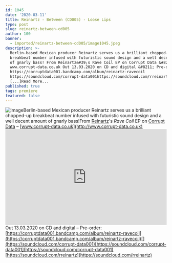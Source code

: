 ```yaml
---
id: 1045
date: '2020-03-11'
title: Reinartz - Between (CD005) - Loose Lips
type: post
slug: reinartz-between-cd005
author: 100
banner:
  - imported/reinartz-between-cd005/image1045.jpeg
description: >-
  Berlin-based Mexican producer Reinartz serves us a brilliant chopped-up
  breakbeat number infused with futuristic sound design and a well decent amount
  of gnarly bass! From Reinartz&#39;s Rave Coil EP on Corrupt Data &#8211;
  www.corrupt-data.co.uk Out 13.03.2020 on CD and digital &#8211; Pre-order:
  https://corruptdata001.bandcamp.com/album/reinartz-ravecoil
  https://soundcloud.com/corrupt-data001https://soundcloud.com/rreinartz
  [...]Read More...
published: true
tags: premiere
featured: false
---
```

![image](../imported/reinartz-between-cd005/image1045.jpeg)Berlin-based Mexican producer Reinartz serves us a brilliant chopped-up breakbeat number infused with futuristic sound design and a well decent amount of gnarly bass!From [Reinartz](https://soundcloud.com/rreinartz)'s _Rave Coil_ EP on [Corrupt Data](https://corruptdata001.bandcamp.com) – [www.corrupt-data.co.uk](http://www.corrupt-data.co.uk)<iframe width='100%' height='300' scrolling='no' frameborder='no' allow='autoplay' src='https://w.soundcloud.com/player/?url=https%3A//api.soundcloud.com/tracks/774456622&color=%23ff5500&auto_play=false&hide_related=false&show_comments=true&show_user=true&show_reposts=false&show_teaser=true'></iframe>Out 13.03.2020 on CD and digital – Pre-order: [](https://corruptdata001.bandcamp.com/album/reinartz-ravecoil)[https://corruptdata001.bandcamp.com/album/reinartz-ravecoil](https://corruptdata001.bandcamp.com/album/reinartz-ravecoil)[](https://soundcloud.com/corrupt-data001)[https://soundcloud.com/corrupt-data001](https://soundcloud.com/corrupt-data001)  
[](https://soundcloud.com/rreinartz)[https://soundcloud.com/rreinartz](https://soundcloud.com/rreinartz)